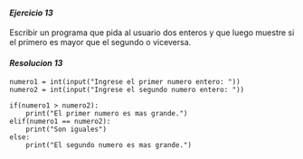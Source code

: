 #### *Ejercicio 13*

Escribir un programa que pida al usuario dos enteros y que luego muestre si el primero es mayor que el segundo o viceversa.

#### *Resolucion 13*

```
numero1 = int(input("Ingrese el primer numero entero: "))
numero2 = int(input("Ingrese el segundo numero entero: "))

if(numero1 > numero2):
    print("El primer numero es mas grande.")
elif(numero1 == numero2):
    print("Son iguales")
else:
    print("El segundo numero es mas grande.")
```